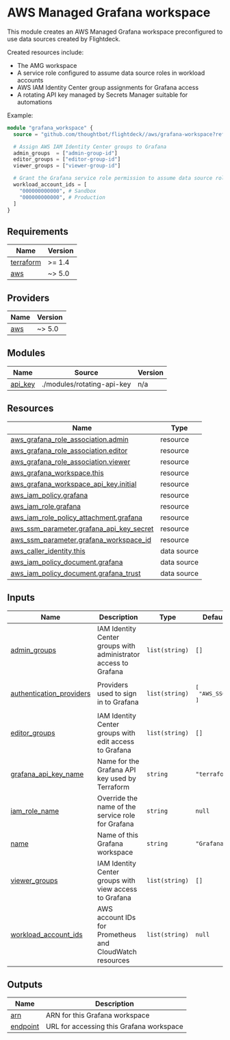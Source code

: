 # AWS Managed Grafana workspace

This module creates an AWS Managed Grafana workspace preconfigured to use data
sources created by Flightdeck.

Created resources include:

- The AMG workspace
- A service role configured to assume data source roles in workload accounts
- AWS IAM Identity Center group assignments for Grafana access
- A rotating API key managed by Secrets Manager suitable for automations

Example:

```terraform
module "grafana_workspace" {
  source = "github.com/thoughtbot/flightdeck//aws/grafana-workspace?ref=VERSION"

  # Assign AWS IAM Identity Center groups to Grafana
  admin_groups  = ["admin-group-id"]
  editor_groups = ["editor-group-id"]
  viewer_groups = ["viewer-group-id"]

  # Grant the Grafana service role permission to assume data source roles
  workload_account_ids = [
    "000000000000", # Sandbox
    "000000000000", # Production
  ]
}
```

<!-- BEGIN_TF_DOCS -->
## Requirements

| Name | Version |
|------|---------|
| <a name="requirement_terraform"></a> [terraform](#requirement\_terraform) | >= 1.4 |
| <a name="requirement_aws"></a> [aws](#requirement\_aws) | ~> 5.0 |

## Providers

| Name | Version |
|------|---------|
| <a name="provider_aws"></a> [aws](#provider\_aws) | ~> 5.0 |

## Modules

| Name | Source | Version |
|------|--------|---------|
| <a name="module_api_key"></a> [api\_key](#module\_api\_key) | ./modules/rotating-api-key | n/a |

## Resources

| Name | Type |
|------|------|
| [aws_grafana_role_association.admin](https://registry.terraform.io/providers/hashicorp/aws/latest/docs/resources/grafana_role_association) | resource |
| [aws_grafana_role_association.editor](https://registry.terraform.io/providers/hashicorp/aws/latest/docs/resources/grafana_role_association) | resource |
| [aws_grafana_role_association.viewer](https://registry.terraform.io/providers/hashicorp/aws/latest/docs/resources/grafana_role_association) | resource |
| [aws_grafana_workspace.this](https://registry.terraform.io/providers/hashicorp/aws/latest/docs/resources/grafana_workspace) | resource |
| [aws_grafana_workspace_api_key.initial](https://registry.terraform.io/providers/hashicorp/aws/latest/docs/resources/grafana_workspace_api_key) | resource |
| [aws_iam_policy.grafana](https://registry.terraform.io/providers/hashicorp/aws/latest/docs/resources/iam_policy) | resource |
| [aws_iam_role.grafana](https://registry.terraform.io/providers/hashicorp/aws/latest/docs/resources/iam_role) | resource |
| [aws_iam_role_policy_attachment.grafana](https://registry.terraform.io/providers/hashicorp/aws/latest/docs/resources/iam_role_policy_attachment) | resource |
| [aws_ssm_parameter.grafana_api_key_secret](https://registry.terraform.io/providers/hashicorp/aws/latest/docs/resources/ssm_parameter) | resource |
| [aws_ssm_parameter.grafana_workspace_id](https://registry.terraform.io/providers/hashicorp/aws/latest/docs/resources/ssm_parameter) | resource |
| [aws_caller_identity.this](https://registry.terraform.io/providers/hashicorp/aws/latest/docs/data-sources/caller_identity) | data source |
| [aws_iam_policy_document.grafana](https://registry.terraform.io/providers/hashicorp/aws/latest/docs/data-sources/iam_policy_document) | data source |
| [aws_iam_policy_document.grafana_trust](https://registry.terraform.io/providers/hashicorp/aws/latest/docs/data-sources/iam_policy_document) | data source |

## Inputs

| Name | Description | Type | Default | Required |
|------|-------------|------|---------|:--------:|
| <a name="input_admin_groups"></a> [admin\_groups](#input\_admin\_groups) | IAM Identity Center groups with administrator access to Grafana | `list(string)` | `[]` | no |
| <a name="input_authentication_providers"></a> [authentication\_providers](#input\_authentication\_providers) | Providers used to sign in to Grafana | `list(string)` | <pre>[<br>  "AWS_SSO"<br>]</pre> | no |
| <a name="input_editor_groups"></a> [editor\_groups](#input\_editor\_groups) | IAM Identity Center groups with edit access to Grafana | `list(string)` | `[]` | no |
| <a name="input_grafana_api_key_name"></a> [grafana\_api\_key\_name](#input\_grafana\_api\_key\_name) | Name for the Grafana API key used by Terraform | `string` | `"terraform"` | no |
| <a name="input_iam_role_name"></a> [iam\_role\_name](#input\_iam\_role\_name) | Override the name of the service role for Grafana | `string` | `null` | no |
| <a name="input_name"></a> [name](#input\_name) | Name of this Grafana workspace | `string` | `"Grafana"` | no |
| <a name="input_viewer_groups"></a> [viewer\_groups](#input\_viewer\_groups) | IAM Identity Center groups with view access to Grafana | `list(string)` | `[]` | no |
| <a name="input_workload_account_ids"></a> [workload\_account\_ids](#input\_workload\_account\_ids) | AWS account IDs for Prometheus and CloudWatch resources | `list(string)` | `null` | no |

## Outputs

| Name | Description |
|------|-------------|
| <a name="output_arn"></a> [arn](#output\_arn) | ARN for this Grafana workspace |
| <a name="output_endpoint"></a> [endpoint](#output\_endpoint) | URL for accessing this Grafana workspace |
<!-- END_TF_DOCS -->
